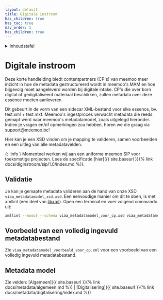 ```yaml
---
layout: default
title: Digitale instroom
has_children: true
has_toc: true
nav_order: 1
has_children: true
---
```


<details markdown="block">
  <summary>
    Inhoudstafel
  </summary>
  {: .text-delta }
1. TOC
{:toc}
</details>

# Digitale instroom

Deze korte handleiding biedt contentpartners (CP's) van meemoo meer inzicht in hoe de metadata gestructureerd wordt in meemoo's MAM en hoe bijgevolg moet aangeleverd worden bij digitale intake. CP's die over born digital of gedigitaliseerd materiaal beschikken, zullen metadata over deze essence moeten aanleveren. 

Dit gebeurt in de vorm van een sidecar XML-bestand voor elke essence, bv. test.xml + test.mxf. Meemoo's ingestproces verwacht metadata die reeds gemapt werd naar meemoo's metadatamodel, zoals uitgelegd hieronder. Indien je vragen en/of opmerkingen zou hebben, horen we die graag via support@meemoo.be!

Hier kan je een XSD vinden om je mapping te valideren, samen voorbeelden en een uitleg van alle metadatavelden.

{: .info }
Momenteel werken wij aan een uniforme meemoo SIP voor toekomstige projecten. Lees de specificatie [hier]({{ site.baseurl }}{% link docs/diginstroom/sip/1.0/index.md %}).

## Validatie

Je kan je gemapte metadata valideren aan de hand van onze XSD `viaa_metadatamodel_xsd.xsd`. Een eenvoudige manier om dit te doen, is met xmllint (een deel van  [libxml](http://xmlsoft.org/)). Open een terminal en voer volgend commando uit:

```bash
xmllint --noout --schema viaa_metadatamodel_voor_cp.xsd viaa_metadatamodel_voorbeeld_voor_cp.xml
```

## Voorbeeld van een volledig ingevuld metadatabestand

Zie `viaa_metadatamodel_voorbeeld_voor_cp.xml` voor een voorbeeld van een volledig ingevuld metadatabestand.

## Metadata model

Zie velden: [Algemeen]({{ site.baseurl }}{% link docs/metadata/algemeen.md %}) | [Digitalisering]({{ site.baseurl }}{% link docs/metadata/digitalisering/index.md %}) 
